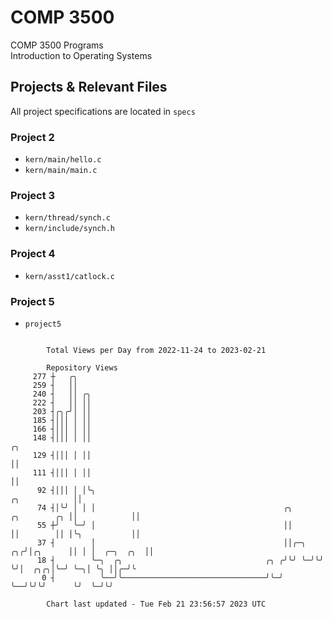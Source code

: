 # COMP 3500
COMP 3500 Programs  
Introduction to Operating Systems  
## Projects & Relevant Files
All project specifications are located in `specs`
### Project 2
- `kern/main/hello.c`
- `kern/main/main.c`
### Project 3
- `kern/thread/synch.c`
- `kern/include/synch.h`
### Project 4
- `kern/asst1/catlock.c`
### Project 5
- `project5`

```

        Total Views per Day from 2022-11-24 to 2023-02-21

        Repository Views
     277 ┼   ╭╮
     259 ┤   ││
     240 ┤   ││ ╭╮
     222 ┤   ││ ││
     203 ┤╭╮╭╯│ ││
     185 ┤│││ │ ││
     166 ┤│││ │ ││
     148 ┤│││ │ ││                                                                               ╭╮
     129 ┤│││ │ ││                                                                               ││
     111 ┤│││ │ ││                                                                               ││
      92 ┤│││ │ │╰╮                                                                ╭╮            ││
      74 ┤│╰╯ │ │ │                                          ╭╮       ╭╮        ╭╮ ││            ││
      55 ┼╯   ╰─╯ │                                          ││       ││        ││ │╰╮           ││
      37 ┤        │                                          ││╭─╮ ╭╮╭╯│╭╮      ││ │ │  ╭─╮  ╭╮  ││
      18 ┤        ╰─╮  ╭╮                                ╭╮ ╭╯╰╯ ╰─╯╰╯ ╰╯│  ╭╮╭╮│╰─╯ ╰─╮│ ╰╮ ││╭─╯╰
       0 ┤          ╰──╯╰────────────────────────────────╯╰─╯            ╰──╯╰╯╰╯      ╰╯  ╰─╯╰╯

        Chart last updated - Tue Feb 21 23:56:57 2023 UTC
        
```

